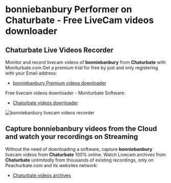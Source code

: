 # bonniebanbury Performer on Chaturbate - Free LiveCam videos downloader

## Chaturbate Live Videos Recorder

Monitor and record livecam videos of **bonniebanbury** from **Chaturbate** with Moniturbate.com
Get a premium trial for free by just and only registering with your Email address:
* [bonniebanbury Premium videos downloader](https://moniturbate.com/request-demo-licence-key.html)

Free livecam videos downloader - Moniturbate Software:
* [Chaturbate videos downloader](https://moniturbate.com/moniturbate-download-software.html)

![bonniebanbury livecam videos recorder](https://peachurnet.com/templates/moniturbate-software.png)


## Capture bonniebanbury videos from the Cloud and watch your recordings on Streaming

Without the need of downloading a software, capture **bonniebanbury** livecam videos from **Chaturbate** 100% online.
Watch Livecam archives from **Chaturbate** unlimitedly from thousands of existing recordings, only on Peachurbate.com and its websites network:
* [Chaturbate videos archives](https://peachurnet.com/)